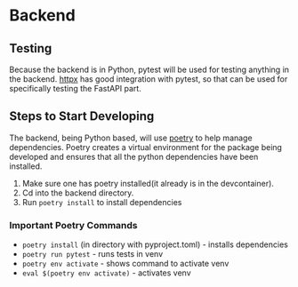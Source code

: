 # Backend

## Testing

Because the backend is in Python, pytest will be used for testing anything in the backend.
[httpx](https://fastapi.tiangolo.com/tutorial/testing/) has good integration with pytest, so that
can be used for specifically testing the FastAPI part.

## Steps to Start Developing

The backend, being Python based, will use [poetry](https://python-poetry.org/) to help
manage dependencies. Poetry creates a virtual environment for the package being developed and
ensures that all the python dependencies have been installed.

1. Make sure one has poetry installed(it already is in the devcontainer).
1. Cd into the backend directory.
1. Run `poetry install` to install dependencies

### Important Poetry Commands

- `poetry install` (in directory with pyproject.toml) - installs dependencies
- `poetry run pytest` - runs tests in venv
- `poetry env activate` - shows command to activate venv
- `eval $(poetry env activate)` - activates venv

